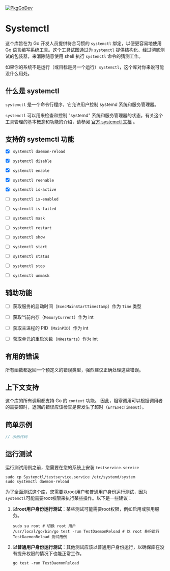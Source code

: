 [![PkgGoDev](https://pkg.go.dev/github.com/HJH0924/Systemctl)](https://pkg.go.dev/github.com/HJH0924/Systemctl)
# Systemctl

这个库旨在为 Go 开发人员提供符合习惯的 `systemctl` 绑定，以便更容易地使用 Go 语言编写系统工具。这个工具试图通过为 `systemctl` 提供结构化、经过彻底测试的包装器，来消除随意使用 shell 执行 `systemctl` 命令的猜测工作。

如果你的系统不是运行（或目标是另一个运行）`systemctl`，这个库对你来说可能没什么用处。



## 什么是 systemctl

`systemctl` 是一个命令行程序，它允许用户控制 systemd 系统和服务管理器。

`systemctl` 可以用来检查和控制 "systemd" 系统和服务管理器的状态。有关这个工具管理的基本概念和功能的介绍，请参阅 [官方 systemctl 文档](https://www.man7.org/linux/man-pages/man1/systemctl.1.html) 。



## 支持的 systemctl 功能

- [x] `systemctl daemon-reload`
- [x] `systemctl disable`
- [x] `systemctl enable`
- [x] `systemctl reenable`
- [x] `systemctl is-active`
- [ ] `systemctl is-enabled`
- [ ] `systemctl is-failed`
- [ ] `systemctl mask`
- [ ] `systemctl restart`
- [ ] `systemctl show`
- [ ] `systemctl start`
- [ ] `systemctl status`
- [ ] `systemctl stop`
- [ ] `systemctl unmask`



## 辅助功能

- [ ] 获取服务的启动时间（`ExecMainStartTimestamp`）作为 `Time` 类型
- [ ] 获取当前内存（`MemoryCurrent`）作为 int
- [ ] 获取主进程的 PID（`MainPID`）作为 int
- [ ] 获取单元的重启次数（`NRestarts`）作为 int



## 有用的错误

所有函数都返回一个预定义的错误类型，强烈建议正确处理这些错误。



## 上下文支持

这个库的所有调用都支持 Go 的 `context` 功能。
因此，阻塞调用可以根据调用者的需要超时，返回的错误应该检查是否发生了超时（`ErrExecTimeout`）。



## 简单示例

```go
// 示例代码
```



## 运行测试

运行测试用例之前，您需要在您的系统上安装 `testservice.service`

```shell
sudo cp Systemctl/testservice.service /etc/systemd/system
sudo systemctl daemon-reload
```



为了全面测试这个库，您需要以root用户和普通用户身份运行测试，因为`systemctl`可能需要root权限来执行某些操作。以下是一些建议：

1.  **以root用户身份运行测试**：某些测试可能需要root权限，例如启用或禁用服务。

    ```shell
    sudo su root # 切换 root 用户
    /usr/local/go/bin/go test -run TestDaemonReload # 以 root 身份运行 TestDaemonReload 测试用例
    ```

2.  **以普通用户身份运行测试**：其他测试应该以普通用户身份运行，以确保库在没有提升权限的情况下也能正常工作。

    ```shell
    go test -run TestDaemonReload
    ```
